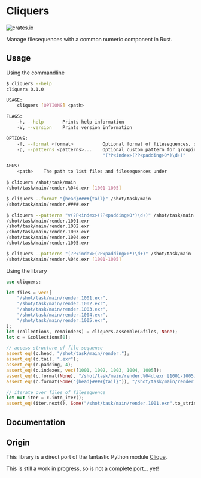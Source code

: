# Cliquers

![crates.io](https://img.shields.io/crates/v/cliquers.svg)

Manage filesequences with a common numeric component in Rust.

## Usage

Using the commandline

```bash
$ cliquers --help
cliquers 0.1.0

USAGE:
    cliquers [OPTIONS] <path>

FLAGS:
    -h, --help       Prints help information
    -V, --version    Prints version information

OPTIONS:
    -f, --format <format>           Optional format of filesequences, default format: "{head}{padding}{tail} [{ranges}]"
    -p, --patterns <patterns>...    Optional custom pattern for grouping collections of files, default pattern:
                                    "(?P<index>(?P<padding>0*)\d+)"

ARGS:
    <path>    The path to list files and filesequences under
```
```bash
$ cliquers /shot/task/main
/shot/task/main/render.%04d.exr [1001-1005]

$ cliquers --format "{head}####{tail}" /shot/task/main
/shot/task/main/render.####.exr

$ cliquers --patterns "v(?P<index>(?P<padding>0*)\d+)" /shot/task/main
/shot/task/main/render.1001.exr
/shot/task/main/render.1002.exr
/shot/task/main/render.1003.exr
/shot/task/main/render.1004.exr
/shot/task/main/render.1005.exr

$ cliquers --patterns "(?P<index>(?P<padding>0*)\d+)" /shot/task/main
/shot/task/main/render.%04d.exr [1001-1005]
```

Using the library

```rust
use cliquers;

let files = vec![
    "/shot/task/main/render.1001.exr",
    "/shot/task/main/render.1002.exr",
    "/shot/task/main/render.1003.exr",
    "/shot/task/main/render.1004.exr",
    "/shot/task/main/render.1005.exr",
];
let (collections, remainders) = cliquers.assemble(&files, None);
let c = &collections[0];

// access structure of file sequence
assert_eq!(c.head, "/shot/task/main/render.");
assert_eq!(c.tail, ".exr");
assert_eq!(c.padding, 4);
assert_eq!(c.indexes, vec![1001, 1002, 1003, 1004, 1005]);
assert_eq!(c.format(None), "/shot/task/main/render.%04d.exr [1001-1005]");
assert_eq!(c.format(Some("{head}####{tail}")), "/shot/task/main/render.####.exr");

// iterate over files of filesequence
let mut iter = c.into_iter();
assert_eq!(iter.next(), Some("/shot/task/main/render.1001.exr".to_string()));
```

## Documentation

## Origin

This library is a direct port of the fantastic Python module [Clique](https://gitlab.com/4degrees/clique).

This is still a work in progress, so is not a complete port... yet!
